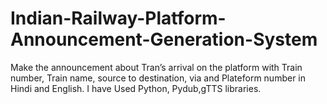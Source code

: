 # Indian-Railway-Platform-Announcement-Generation-System
Make the announcement about Tran’s arrival on the platform with Train number, Train name, source to destination, via and Plateform number in Hindi and English.
I have Used Python, Pydub,gTTS libraries.
